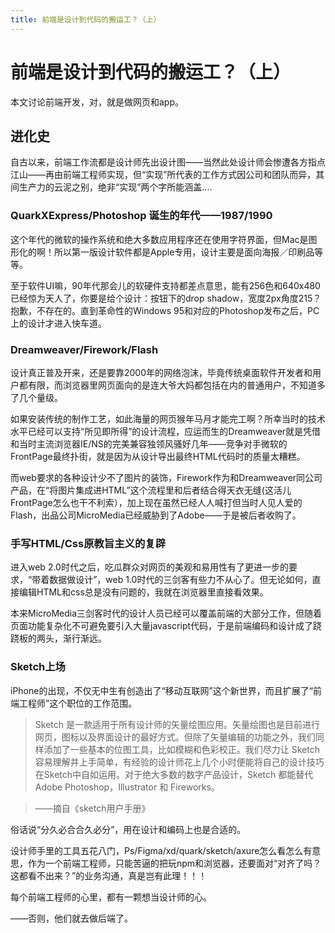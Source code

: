 ```yaml
---
title: 前端是设计到代码的搬运工？（上）
---
```

# 前端是设计到代码的搬运工？（上）

本文讨论前端开发，对，就是做网页和app。

## 进化史

自古以来，前端工作流都是设计师先出设计图——当然此处设计师会惨遭各方指点江山——再由前端工程师实现，但“实现”所代表的工作方式因公司和团队而异，其间生产力的云泥之别，绝非“实现”两个字所能涵盖....


### QuarkXExpress/Photoshop 诞生的年代——1987/1990

这个年代的微软的操作系统和绝大多数应用程序还在使用字符界面，但Mac是图形化的啊！所以第一版设计软件都是Apple专用，设计主要是面向海报／印刷品等等。

至于软件UI嘛，90年代那会儿的软硬件支持都差点意思，能有256色和640x480已经惊为天人了，你要是给个设计：按钮下的drop shadow，宽度2px角度215？抱歉，不存在的。直到革命性的Windows 95和对应的Photoshop发布之后，PC上的设计才进入快车道。

### Dreamweaver/Firework/Flash 

设计真正普及开来，还是要靠2000年的网络泡沫，毕竟传统桌面软件开发者和用户都有限，而浏览器里网页面向的是连大爷大妈都包括在内的普通用户，不知道多了几个量级。

如果安装传统的制作工艺，如此海量的网页猴年马月才能完工啊？所幸当时的技术水平已经可以支持“所见即所得”的设计流程，应运而生的Dreamweaver就是凭借和当时主流浏览器IE/NS的完美兼容独领风骚好几年——竞争对手微软的FrontPage最终扑街，就是因为从设计导出最终HTML代码时的质量太糟糕。

而web要求的各种设计少不了图片的装饰，Firework作为和Dreamweaver同公司产品，在“将图片集成进HTML”这个流程里和后者结合得天衣无缝(这活儿FrontPage怎么也干不利索），加上现在虽然已经人人喊打但当时人见人爱的Flash，出品公司MicroMedia已经威胁到了Adobe——于是被后者收购了。

### 手写HTML/Css原教旨主义的复辟

进入web 2.0时代之后，吃瓜群众对网页的美观和易用性有了更进一步的要求，“带着数据做设计”，web 1.0时代的三剑客有些力不从心了。但无论如何，直接编辑HTML和css总是没有问题的，我就在浏览器里直接看效果。

本来MicroMedia三剑客时代的设计人员已经可以覆盖前端的大部分工作，但随着页面功能复杂化不可避免要引入大量javascript代码，于是前端编码和设计成了跷跷板的两头，渐行渐远。

### Sketch上场

iPhone的出现，不仅无中生有创造出了“移动互联网”这个新世界，而且扩展了“前端工程师”这个职位的工作范围。

> Sketch 是一款适用于所有设计师的矢量绘图应用。矢量绘图也是目前进行网页，图标以及界面设计的最好方式。但除了矢量编辑的功能之外，我们同样添加了一些基本的位图工具，比如模糊和色彩校正。我们尽力让 Sketch容易理解并上手简单，有经验的设计师花上几个小时便能将自己的设计技巧在Sketch中自如运用。对于绝大多数的数字产品设计，Sketch 都能替代Adobe Photoshop，Illustrator 和 Fireworks。

>    ——摘自《sketch用户手册》

俗话说“分久必合合久必分”，用在设计和编码上也是合适的。

设计师手里的工具五花八门，Ps/Figma/xd/quark/sketch/axure怎么看怎么有意思，作为一个前端工程师，只能苦逼的把玩npm和浏览器，还要面对“对齐了吗？这都看不出来？”的业务沟通，真是岂有此理！！！

每个前端工程师的心里，都有一颗想当设计师的心。

——否则，他们就去做后端了。


